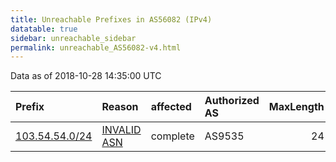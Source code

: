 ```yaml
---
title: Unreachable Prefixes in AS56082 (IPv4)
datatable: true
sidebar: unreachable_sidebar
permalink: unreachable_AS56082-v4.html
---
```


Data as of 2018-10-28 14:35:00 UTC


<div class="datatable-begin"></div>

| Prefix                                                 | Reason                                                                                                | affected   | Authorized AS   |   MaxLength | Anchor                                       |   unreachable /24s |
|:-------------------------------------------------------|:------------------------------------------------------------------------------------------------------|:-----------|:----------------|------------:|:---------------------------------------------|-------------------:|
| [103.54.54.0/24](https://stat.ripe.net/103.54.54.0/24) | [INVALID ASN](https://rpki-validator.ripe.net/announcement-preview?asn=AS56082&prefix=103.54.54.0/24) | complete   | AS9535          |          24 | [APNIC](unreachable_APNIC_RPKI_Root-v4.html) |                  1 |

<div class="datatable-end"></div>